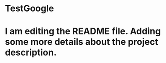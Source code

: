 # TestGoogle
# I am editing the README file. Adding some more details about the project description.
